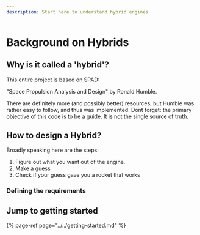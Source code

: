 ```yaml
---
description: Start here to understand hybrid engines
---
```


# Background on Hybrids

## Why is it called a 'hybrid'?



This entire project is based on SPAD:

"Space Propulsion Analysis and Design" by Ronald Humble. 

There are definitely more \(and possibly better\) resources, but Humble was rather easy to follow, and thus was implemented. Dont forget: the primary objective of this code is to be a guide. It is not the single source of truth. 

## How to design a Hybrid?

Broadly speaking here are the steps:

1. Figure out what you want out of the engine.
2. Make a guess
3. Check if your guess gave you a rocket that works

### Defining the requirements









## Jump to getting started

{% page-ref page="../../getting-started.md" %}




